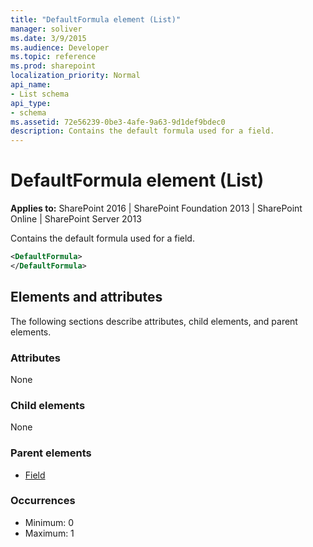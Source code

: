 ```yaml
---
title: "DefaultFormula element (List)"
manager: soliver
ms.date: 3/9/2015
ms.audience: Developer
ms.topic: reference
ms.prod: sharepoint
localization_priority: Normal
api_name:
- List schema
api_type:
- schema
ms.assetid: 72e56239-0be3-4afe-9a63-9d1def9bdec0
description: Contains the default formula used for a field.
---
```


# DefaultFormula element (List)

**Applies to:** SharePoint 2016 | SharePoint Foundation 2013 | SharePoint Online | SharePoint Server 2013
  
Contains the default formula used for a field.
  
```XML
<DefaultFormula>
</DefaultFormula>
```

## Elements and attributes

The following sections describe attributes, child elements, and parent elements.

### Attributes

None
   
### Child elements

None
   
### Parent elements

- [Field](field-element-list.md)
   
### Occurrences

- Minimum: 0
- Maximum: 1  

<br/> 
   

